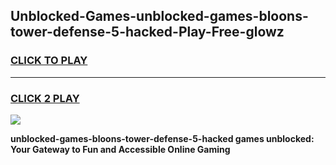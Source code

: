 
## Unblocked-Games-unblocked-games-bloons-tower-defense-5-hacked-Play-Free-glowz
<h3>
<a href="https://premium76.site?title=unblocked-games-bloons-tower-defense-5-hacked&ref=23A">CLICK TO PLAY</a></h3>
<hr>

<h3>
<a href="https://premium76.site?title=unblocked-games-bloons-tower-defense-5-hacked&ref=23A">CLICK 2 PLAY</a>
  
</h3>

<a href="https://premium76.site?title=unblocked-games-bloons-tower-defense-5-hacked&ref=23A"><img src="https://clearcache.store/games.png"></a>


**unblocked-games-bloons-tower-defense-5-hacked games unblocked: Your Gateway to Fun and Accessible Online Gaming**
